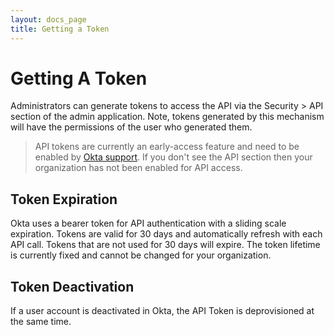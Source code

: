 ```yaml
---
layout: docs_page
title: Getting a Token
---
```


# Getting A Token

Administrators can generate tokens to access the API via the Security > API section of the admin application. Note, tokens generated by this mechanism will have the permissions of the user who generated them.

> API tokens are currently an early-access feature and need to be enabled by [Okta support](https://support.okta.com).  If you don't see the API section then your organization has not been enabled for API access.

## Token Expiration

Okta uses a bearer token for API authentication with a sliding scale expiration.  Tokens are valid for 30 days and automatically refresh with each API call.  Tokens that are not used for 30 days will expire.  The token lifetime is currently fixed and cannot be changed for your organization. 

## Token Deactivation

If a user account is deactivated in Okta, the API Token is deprovisioned at the same time.
